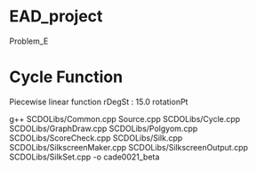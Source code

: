 # EAD_project
Problem_E

# Cycle Function
Piecewise linear function rDegSt : 15.0
rotationPt

g++ SCDOLibs/Common.cpp Source.cpp SCDOLibs/Cycle.cpp SCDOLibs/GraphDraw.cpp SCDOLibs/Polgyom.cpp SCDOLibs/ScoreCheck.cpp SCDOLibs/Silk.cpp SCDOLibs/SilkscreenMaker.cpp SCDOLibs/SilkscreenOutput.cpp SCDOLibs/SilkSet.cpp -o cade0021_beta
